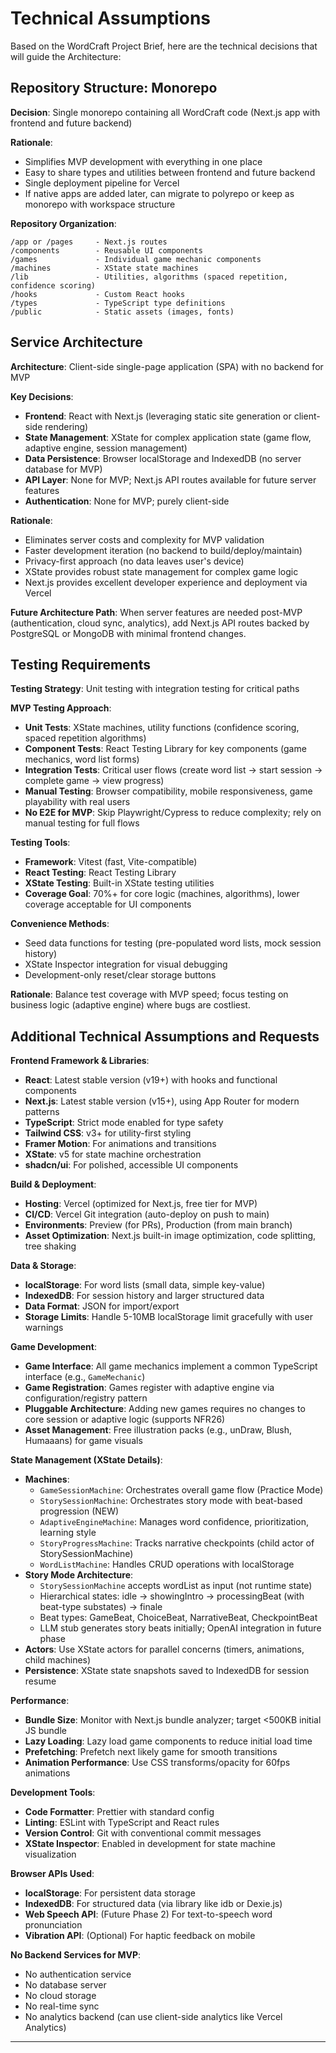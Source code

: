 # Technical Assumptions

Based on the WordCraft Project Brief, here are the technical decisions that will guide the Architecture:

## Repository Structure: Monorepo

**Decision**: Single monorepo containing all WordCraft code (Next.js app with frontend and future backend)

**Rationale**:
- Simplifies MVP development with everything in one place
- Easy to share types and utilities between frontend and future backend
- Single deployment pipeline for Vercel
- If native apps are added later, can migrate to polyrepo or keep as monorepo with workspace structure

**Repository Organization**:
```
/app or /pages     - Next.js routes
/components        - Reusable UI components
/games             - Individual game mechanic components
/machines          - XState state machines
/lib               - Utilities, algorithms (spaced repetition, confidence scoring)
/hooks             - Custom React hooks
/types             - TypeScript type definitions
/public            - Static assets (images, fonts)
```

## Service Architecture

**Architecture**: Client-side single-page application (SPA) with no backend for MVP

**Key Decisions**:
- **Frontend**: React with Next.js (leveraging static site generation or client-side rendering)
- **State Management**: XState for complex application state (game flow, adaptive engine, session management)
- **Data Persistence**: Browser localStorage and IndexedDB (no server database for MVP)
- **API Layer**: None for MVP; Next.js API routes available for future server features
- **Authentication**: None for MVP; purely client-side

**Rationale**:
- Eliminates server costs and complexity for MVP validation
- Faster development iteration (no backend to build/deploy/maintain)
- Privacy-first approach (no data leaves user's device)
- XState provides robust state management for complex game logic
- Next.js provides excellent developer experience and deployment via Vercel

**Future Architecture Path**: When server features are needed post-MVP (authentication, cloud sync, analytics), add Next.js API routes backed by PostgreSQL or MongoDB with minimal frontend changes.

## Testing Requirements

**Testing Strategy**: Unit testing with integration testing for critical paths

**MVP Testing Approach**:
- **Unit Tests**: XState machines, utility functions (confidence scoring, spaced repetition algorithms)
- **Component Tests**: React Testing Library for key components (game mechanics, word list forms)
- **Integration Tests**: Critical user flows (create word list → start session → complete game → view progress)
- **Manual Testing**: Browser compatibility, mobile responsiveness, game playability with real users
- **No E2E for MVP**: Skip Playwright/Cypress to reduce complexity; rely on manual testing for full flows

**Testing Tools**:
- **Framework**: Vitest (fast, Vite-compatible)
- **React Testing**: React Testing Library
- **XState Testing**: Built-in XState testing utilities
- **Coverage Goal**: 70%+ for core logic (machines, algorithms), lower coverage acceptable for UI components

**Convenience Methods**:
- Seed data functions for testing (pre-populated word lists, mock session history)
- XState Inspector integration for visual debugging
- Development-only reset/clear storage buttons

**Rationale**: Balance test coverage with MVP speed; focus testing on business logic (adaptive engine) where bugs are costliest.

## Additional Technical Assumptions and Requests

**Frontend Framework & Libraries**:
- **React**: Latest stable version (v19+) with hooks and functional components
- **Next.js**: Latest stable version (v15+), using App Router for modern patterns
- **TypeScript**: Strict mode enabled for type safety
- **Tailwind CSS**: v3+ for utility-first styling
- **Framer Motion**: For animations and transitions
- **XState**: v5 for state machine orchestration
- **shadcn/ui**: For polished, accessible UI components

**Build & Deployment**:
- **Hosting**: Vercel (optimized for Next.js, free tier for MVP)
- **CI/CD**: Vercel Git integration (auto-deploy on push to main)
- **Environments**: Preview (for PRs), Production (from main branch)
- **Asset Optimization**: Next.js built-in image optimization, code splitting, tree shaking

**Data & Storage**:
- **localStorage**: For word lists (small data, simple key-value)
- **IndexedDB**: For session history and larger structured data
- **Data Format**: JSON for import/export
- **Storage Limits**: Handle 5-10MB localStorage limit gracefully with user warnings

**Game Development**:
- **Game Interface**: All game mechanics implement a common TypeScript interface (e.g., `GameMechanic`)
- **Game Registration**: Games register with adaptive engine via configuration/registry pattern
- **Pluggable Architecture**: Adding new games requires no changes to core session or adaptive logic (supports NFR26)
- **Asset Management**: Free illustration packs (e.g., unDraw, Blush, Humaaans) for game visuals

**State Management (XState Details)**:
- **Machines**:
  - `GameSessionMachine`: Orchestrates overall game flow (Practice Mode)
  - `StorySessionMachine`: Orchestrates story mode with beat-based progression (NEW)
  - `AdaptiveEngineMachine`: Manages word confidence, prioritization, learning style
  - `StoryProgressMachine`: Tracks narrative checkpoints (child actor of StorySessionMachine)
  - `WordListMachine`: Handles CRUD operations with localStorage
- **Story Mode Architecture**:
  - `StorySessionMachine` accepts wordList as input (not runtime state)
  - Hierarchical states: idle → showingIntro → processingBeat (with beat-type substates) → finale
  - Beat types: GameBeat, ChoiceBeat, NarrativeBeat, CheckpointBeat
  - LLM stub generates story beats initially; OpenAI integration in future phase
- **Actors**: Use XState actors for parallel concerns (timers, animations, child machines)
- **Persistence**: XState state snapshots saved to IndexedDB for session resume

**Performance**:
- **Bundle Size**: Monitor with Next.js bundle analyzer; target <500KB initial JS bundle
- **Lazy Loading**: Lazy load game components to reduce initial load time
- **Prefetching**: Prefetch next likely game for smooth transitions
- **Animation Performance**: Use CSS transforms/opacity for 60fps animations

**Development Tools**:
- **Code Formatter**: Prettier with standard config
- **Linting**: ESLint with TypeScript and React rules
- **Version Control**: Git with conventional commit messages
- **XState Inspector**: Enabled in development for state machine visualization

**Browser APIs Used**:
- **localStorage**: For persistent data storage
- **IndexedDB**: For structured data (via library like idb or Dexie.js)
- **Web Speech API**: (Future Phase 2) For text-to-speech word pronunciation
- **Vibration API**: (Optional) For haptic feedback on mobile

**No Backend Services for MVP**:
- No authentication service
- No database server
- No cloud storage
- No real-time sync
- No analytics backend (can use client-side analytics like Vercel Analytics)

---

